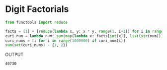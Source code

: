 # Digit Factorials

```python
from functools import reduce

facts = [1] + [reduce(lambda x, y: x * y, range(1, i+1)) for i in range(1, 10)]
curi_num = lambda num: sum(map(lambda x: facts[int(x)], list(str(num)))) == num
curi_nums = [i for i in range(1000000) if curi_num(i)]
sum(set(curi_nums) - {1, 2})
```

OUTPUT

```txt
40730
```
